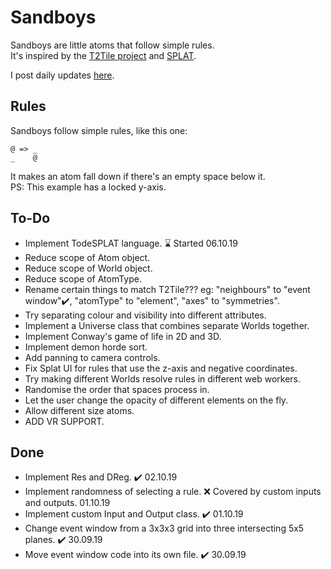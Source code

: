 # Sandboys
Sandboys are little atoms that follow simple rules.<br>
It's inspired by the [T2Tile project](https://t2tile.org/) and [SPLAT](https://github.com/DaveAckley/SPLAT).

I post daily updates [here](https://www.instagram.com/todepond/).

## Rules
Sandboys follow simple rules, like this one:
```
@ => _
_    @
```
It makes an atom fall down if there's an empty space below it.<br>
PS: This example has a locked y-axis.

## To-Do
* Implement TodeSPLAT language. ⌛ Started 06.10.19
* Reduce scope of Atom object.
* Reduce scope of World object.
* Reduce scope of AtomType.
* Rename certain things to match T2Tile??? eg: "neighbours" to "event window"✔️, "atomType" to "element", "axes" to "symmetries".
* Try separating colour and visibility into different attributes.
* Implement a Universe class that combines separate Worlds together.
* Implement Conway's game of life in 2D and 3D.
* Implement demon horde sort.
* Add panning to camera controls.
* Fix Splat UI for rules that use the z-axis and negative coordinates.
* Try making different Worlds resolve rules in different web workers.
* Randomise the order that spaces process in.
* Let the user change the opacity of different elements on the fly.
* Allow different size atoms.
* ADD VR SUPPORT.

## Done
* Implement Res and DReg. ✔️ 02.10.19
* Implement randomness of selecting a rule. ❌ Covered by custom inputs and outputs. 01.10.19
* Implement custom Input and Output class. ✔️ 01.10.19
* Change event window from a 3x3x3 grid into three intersecting 5x5 planes. ✔️ 30.09.19
* Move event window code into its own file. ✔️ 30.09.19
